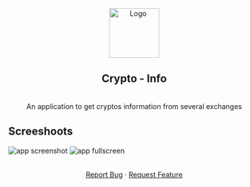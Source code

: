 <div align="center">
  <a href="https://github.com/JavierColmenares/Crypto-Info">
    <img src="https://user-images.githubusercontent.com/59014683/149762993-76aa8ff1-6f93-4723-b162-a14093e1c18d.png" alt="Logo" width="100" height="100">
  </a>

  <h2 align="center">Crypto - Info</h2>

  <p align="center">
    <br />
    An application to get cryptos information from several exchanges
    <br />
  </p>
</div>

<div>
  <h2>Screeshoots</h2>
</div>

![app  screenshot](https://user-images.githubusercontent.com/59014683/149761856-7c1cae2f-3241-4dbb-b441-f534149d7524.png)
![app fullscreen](https://user-images.githubusercontent.com/59014683/149761860-58bc8330-4f7b-493a-8dd8-aac08926b170.png)

<p align="center">
  <br />
  <a href="https://github.com/JavierColmenares/Crypto-Info/issues">Report Bug</a>
  ·
  <a href="https://github.com/JavierColmenares/Crypto-Info/issues">Request Feature</a>
</p>
